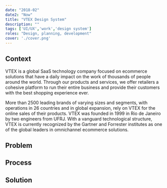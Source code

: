 ```yaml
---
date: "2018-02"
date2: "Now"
title: "VTEX Design System"
description: ""
tags: ['UI/UX','work','design system']
roles: "Design, planning, development"
cover: './cover.png' 
---
```

 

## Context
VTEX is a global SaaS technology company focused on ecommerce solutions that have a daily impact on the work of thousands of people around the world. Through our products and services, we offer retailers a cohesive platform to run their entire business and provide their customers with the best shopping experience ever.

More than 2500 leading brands of varying sizes and segments, with operations in 26 countries and in global expansion, rely on VTEX for the online sales of their products. VTEX was founded in 1999 in Rio de Janeiro by two engineers from UFRJ. With a vanguard technological structure, VTEX is currently recognized by the Gartner and Forrester institutes as one of the global leaders in omnichannel ecommerce solutions.


## Problem

## Process

## Solution